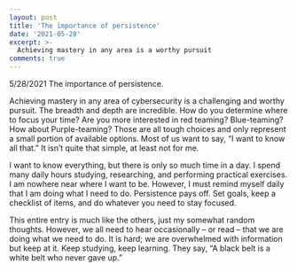 ```yaml
---
layout: post
title: 'The importance of persistence'
date: '2021-05-28'
excerpt: >-
  Achieving mastery in any area is a worthy pursuit
comments: true
---
```


5/28/2021
The importance of persistence.  

Achieving mastery in any area of cybersecurity is a challenging and worthy pursuit.  The breadth and depth are incredible.  How do you determine where to focus your time?  Are you more interested in red teaming?  Blue-teaming?  How about Purple-teaming?  Those are all tough choices and only represent a small portion of available options.  Most of us want to say, “I want to know all that.”  It isn’t quite that simple, at least not for me.

I want to know everything, but there is only so much time in a day.  I spend many daily hours studying, researching, and performing practical exercises.  I am nowhere near where I want to be.  However, I must remind myself daily that I am doing what I need to do.  Persistence pays off.  Set goals, keep a checklist of items, and do whatever you need to stay focused.

This entire entry is much like the others, just my somewhat random thoughts.  However, we all need to hear occasionally – or read – that we are doing what we need to do.  It is hard; we are overwhelmed with information but keep at it.  Keep studying, keep learning.  They say, “A black belt is a white belt who never gave up.”
